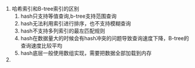 1. 哈希索引和B-tree索引的区别
   1. hash只支持等值查询,b-tree支持范围查询
   2. hash无法利用索引进行排序，也不支持模糊查询
   3. hash不支持多列索引的最左匹配规则
   4. hash在数据量大的时候会有hash冲突的问题导致查询速度下降，B-tree的查询速度比较平均
   5. hash底层一般使用数组实现，需要把数据全部加载到内存
2. 

